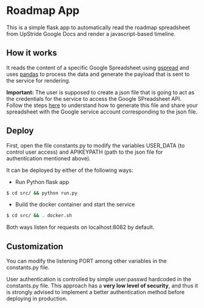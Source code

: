 # Roadmap App

This is a simple flask app to automatically read the roadmap spreadsheet from UpStride Google Docs and render a javascript-based timeline.

## How it works

It reads the content of a specific Google Spreadsheet using [gspread](https://gspread.readthedocs.io/en/latest/oauth2.html) and uses [pandas](https://pandas.pydata.org/) to process the data and generate the payload that is sent to the service for rendering.

**Important:** The user is supposed to create a json file that is going to act as the credentials for the service to access the Google SPreadsheet API. Follow the steps [here](https://gspread.readthedocs.io/en/latest/oauth2.html) to understand how to generate this file and share your spreadsheet with the Google service account corresponding to the json file.

## Deploy 

First, open the file constants.py to modify the variables USER_DATA (to control user access) and APIKEYPATH (path to the json file for authentication mentioned above).

It can be deployed by either of the following ways:

- Run Python flask app
```bash
$ cd src/ && python run.py
```
- Build the docker container and start the service
```bash
$ cd src/ && . docker.sh
```

Both ways listen for requests on localhost:8082 by default. 

## Customization

You can modify the listening PORT among other variables in the constants.py file.

User authentication is controlled by simple user:passwd hardcoded in the constants.py file. This approach has a **very low level of security**, and thus it is strongly advised to implement a better authentication method before deploying in production.

  
